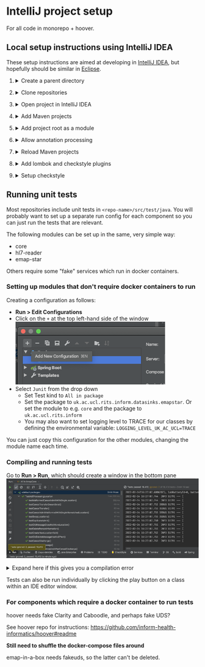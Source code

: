 # IntelliJ project setup

For all code in monorepo + hoover.

## Local setup instructions using IntelliJ IDEA

These setup instructions are aimed at developing in [IntelliJ IDEA](https://www.jetbrains.com/idea/), but hopefully should be similar in [Eclipse](https://www.eclipse.org/downloads/).

1. <details>
    <summary>Create a parent directory</summary>

   Create a directory where all the repositories, including this one, will be cloned
   e.g.

    ```bash
    mkdir ~/projects/EMAP
    ```
</details>

2. <details>
    <summary>Clone repositories</summary>

   This repo is now a monorepo that contains the source code from several pre-existing repos (Emap-Core Emap-Interchange Inform-DB emap-hl7-processor).

    ```bash
    cd ~/projects/EMAP
    git clone https://github.com/UCLH-DHCT/emap.git
    git clone https://github.com/inform-health-informatics/hoover.git
    ```

   When `emap-setup` is updated to work with the new monorepo layout, this will also be achievable with [emap-setup](https://github.com/inform-health-informatics/emap-setup) by, once installed, running `emap setup --init`

</details>

3. <details>
    <summary>Open project in IntelliJ IDEA</summary>

   <b>File > New > New Project From existing sources</b> and select the parent directory (e.g. `~/projects/EMAP`). If prompted, choose "Create project from existing sources" and "Unmark All" if prompted to select source files for the project.
</details>

4. <details>
    <summary>Add Maven projects</summary>

   In the project pane on the top left of the IDE, switch to "Project Files" mode.

   For each of the following pom files, right-click and select <b>Add as Maven project</b>:
   - `emap/core/pom.xml`
   - `emap/emap-interchange/pom.xml`
   - `emap/emap-star/pom.xml` - NOT to be confused with `emap/emap-star/emap-star/pom.xml` (which contains the Hibernate entity definitions, but requires the annotation preprocessor)!
   - `emap/hl7-reader/pom.xml`
   - `hoover/pom.xml` (outside this repo)

   If you add one by mistake use "Unlink Maven projects" in the Maven pane, which is the opposite of "Add..."
</details>

5. <details>
    <summary>Add project root as a module</summary>
    Because the monorepo now has a root directory containing multiple module directories, the files in the root itself are not in *any* module.
    This means they won't be found by the <b>Navigate > File</b> dialogue without this step.

    Go to <b>File > Project Structure > Modules</b>. Hit the + button to add a module.

    In this example the root directory should be `~/projects/EMAP/emap`

    The aim is to make the new module look like the image below.
    Notice that every directory that is covered by another module has been excluded, otherwise it won't let you save it.
    It seems that the add module wizard is a bit broken as it won't let you Unmark All source dirs.
    You may have to add just one of them, and then delete it once created.

   ![project root module](img/project-root-config.png)

</details>

6. <details>
    <summary>Allow annotation processing</summary>

   Go to <b>File > Settings > and searching for `processor`</b>
    - Check `enable annotation preprocessing`
    - Change the production sources directory to `classes` as below

   ![preprocessor](img/annotation_processor.png)
</details>

7. <details>
    <summary>Reload Maven projects</summary>

   In the `Maven` pane (which should now have appeared on the top right of the IDE),
   click **Reimport all maven projects** or **Reload**
</details>

8. <details>
    <summary>Add lombok and checkstyle plugins</summary>

   Go to <b>File > Settings > search for plugins</b>, search lombok and checkstyle and install them
</details>

9. <details>
    <summary>Setup checkstyle</summary>

   To allow checkstyle to be run go to <b>File > settings > search for checkstyle</b>
    - Set the version of checkstyle to the latest version
    - Click on the `+` to add a new checkstyle configuration

   ![checkstyle_setup](img/checkstyle_setup.png)

    - Make a description and select the checkstyle file `emap/emap-checker.xml`. When done, in the bottom panel of the IntelliJ select the inform rules to make the new configuration active.
      ![checkstyle](img/checkstyle.png)
</details>

## Running unit tests

Most repositories include unit tests in `<repo-name>/src/test/java`. 
You will probably want to set up a separate run config for each component so you can just
run the tests that are relevant.

The following modules can be set up in the same, very simple way:
- core
- hl7-reader
- emap-star

Others require some "fake" services which run in docker containers.

### Setting up modules that don't require docker containers to run

Creating a configuration as follows:
   - <b>Run > Edit Configurations</b>
   - Click on the `+` at the top left-hand side of the window
     ![new run](img/new_run.png)
   - Select `Junit` from the drop down
      - Set Test kind to `All in package`
      - Set the package to `uk.ac.ucl.rits.inform.datasinks.emapstar`. Or set the module to e.g. `core` and the package to `uk.ac.ucl.rits.inform`
      - You may also want to set logging level to TRACE for our classes by defining the environmental variable:
        `LOGGING_LEVEL_UK_AC_UCL=TRACE`

You can just copy this configuration for the other modules, changing the module name each time.

### Compiling and running tests

   Go to <b>Run > Run</b>, which should create a window in the bottom pane
   ![tests pass](img/test_pass.png)

<details>
   <summary>Expand here if this gives you a compilation error</summary>

This may be fixable like so:
   - Go to the maven pane on the right-hand side and
     run the Lifecycle `clean` goal for: `Inform Annotations` and `Inform-DB`.
     Then `clean` and then `install` on `Emap Star Schema`
   - After this then select the `Reload All Maven Projects` icon at the top of the same pane as shown below

     ![reload](img/reload_maven.png)

   - You may also need to run `Generate Sources and Update Folders For All Projects`
</details>

Tests can also be run individually by clicking the play button on a class within an IDE editor window.

### For components which require a docker container to run tests

hoover needs fake Clarity and Caboodle, and perhaps fake UDS?

See hoover repo for instructions:
https://github.com/inform-health-informatics/hoover#readme

**Still need to shuffle the docker-compose files around**

emap-in-a-box needs fakeuds, so the latter can't be deleted.

